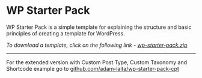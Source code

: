 # WP Starter Pack

WP Starter Pack is a simple template for explaining the structure and basic principles of creating a template for WordPress.

*To download a template, click on the following link - [wp-starter-pack.zip](https://github.com/adam-laita/wp-starter-pack/releases/latest/download/wp-starter-pack.zip)*

___

For the extended version with Custom Post Type, Custom Taxonomy and Shortcode example go to [github.com/adam-laita/wp-starter-pack-cpt](https://github.com/adam-laita/wp-starter-pack-cpt)
